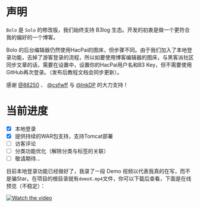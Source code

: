 # 声明

`Bolo` 是 `Solo` 的修改版，我们始终支持 B3log 生态。开发的初衷是做一个更符合我的偏好的一个博客。

Bolo 的后台编辑器仍然使用HacPai的图床，但步骤不同。由于我们加入了本地登录功能，去掉了游客登录的流程，所以如要使用博客编辑器的图床，与黑客派社区同步文章的话，需要在设置中，设置你的HacPai用户名和B3 Key，但不需要使用GitHub再次登录。（发布后教程文档会同步更新）。

感谢 [@88250](https://github.com/88250) 、 [@csfwff](https://github.com/csfwff) 与 [@InkDP](https://github.com/InkDP) 的大力支持！

# 当前进度

- [x] 本地登录
- [x] 提供持续的WAR包支持，支持Tomcat部署
- [ ] 访客评论
- [ ] 分类功能优化（解除分类与标签的关联）
- [ ] 敬请期待...

目前本地登录功能已经做好了，我录了一段 Demo 视频以代表我真的在写，而不是骗Star。在项目的根目录就有`demoX.mp4`文件，你可以下载后查看，下面是在线预览（不稳定）：

[![Watch the video](https://pic.stackoverflow.wiki/uploadImages/42/2/191/50/2019/11/29/09/19/b6e4a019-99c4-464c-ac53-2f0c10550d68.png)](demo1.mp4)
